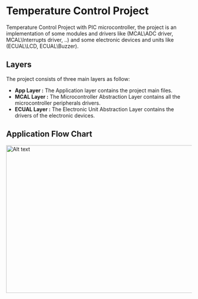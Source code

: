 # Temperature Control Project

Temperature Control Project with PIC microcontroller, the project is an implementation of some modules and drivers like (MCAL\ADC driver, MCAL\Interrupts driver, ..) and some electronic devices and units like (ECUAL\LCD, ECUAL\Buzzer).

## Layers

The project consists of three main layers as follow:

 - **App Layer :** The Application layer contains the project main files.
 - **MCAL Layer :** The Microcontroller Abstraction Layer contains all the 		                  
                    microcontroller peripherals drivers.
 - **ECUAL Layer :** The Electronic Unit Abstraction Layer contains the drivers of the electronic devices.

## Application Flow Chart
<img src="/Flow_Chart.png" alt="Alt text" width="750" height="400">